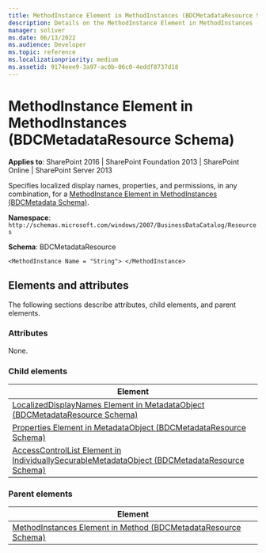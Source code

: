 ```yaml
---
title: MethodInstance Element in MethodInstances (BDCMetadataResource Schema)
description: Details on the MethodInstance Element in MethodInstances (BDCMetadataResource Schema)
manager: soliver
ms.date: 06/13/2022
ms.audience: Developer
ms.topic: reference
ms.localizationpriority: medium
ms.assetid: 9174eee9-3a97-ac0b-06c0-4eddf8737d18
---
```


# MethodInstance Element in MethodInstances (BDCMetadataResource Schema)

**Applies to**: SharePoint 2016 | SharePoint Foundation 2013 | SharePoint Online | SharePoint Server 2013

Specifies localized display names, properties, and permissions, in any combination, for a [MethodInstance Element in MethodInstances (BDCMetadata Schema)](methodinstance-element-in-methodinstances-bdcmetadata-schema.md).

**Namespace**: `http://schemas.microsoft.com/windows/2007/BusinessDataCatalog/Resources`

**Schema**: BDCMetadataResource

```
<MethodInstance Name = "String"> </MethodInstance>
```

## Elements and attributes

The following sections describe attributes, child elements, and parent elements.

### Attributes

None.

### Child elements

| Element |
| --- |
| [LocalizedDisplayNames Element in MetadataObject (BDCMetadataResource Schema)](localizeddisplaynames-element-in-metadataobject-bdcmetadataresource-schema.md) |
| [Properties Element in MetadataObject (BDCMetadataResource Schema)](properties-element-in-metadataobject-bdcmetadataresource-schema.md) |
| [AccessControlList Element in IndividuallySecurableMetadataObject (BDCMetadataResource Schema)](accesscontrollist-element-in-individuallysecurablemetadataobject-bdcmetadatareso.md) |

### Parent elements

| Element |
| --- |
| [MethodInstances Element in Method (BDCMetadataResource Schema)](methodinstances-element-in-method-bdcmetadataresource-schema.md) |
